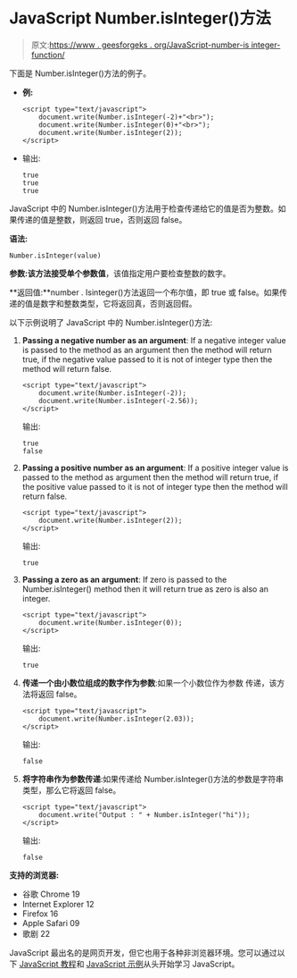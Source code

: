 # JavaScript Number.isInteger()方法

> 原文:[https://www . geesforgeks . org/JavaScript-number-is integer-function/](https://www.geeksforgeeks.org/javascript-number-isinteger-function/)

下面是 Number.isInteger()方法的例子。

*   **例:**

    ```
    <script type="text/javascript">
        document.write(Number.isInteger(-2)+"<br>");
        document.write(Number.isInteger(0)+"<br>"); 
        document.write(Number.isInteger(2));          
    </script>
    ```

*   输出:

    ```
    true
    true
    true
    ```

JavaScript 中的 Number.isInteger()方法用于检查传递给它的值是否为整数。如果传递的值是整数，则返回 true，否则返回 false。

**语法:**

```
Number.isInteger(value)
```

**参数:**该方法接受单个参数**值**，该值指定用户要检查整数的数字。

**返回值:**number . Isinteger()方法返回一个布尔值，即 true 或 false。如果传递的值是数字和整数类型，它将返回真，否则返回假。

以下示例说明了 JavaScript 中的 Number.isInteger()方法:

1.  **Passing a negative number as an argument**: If a negative integer value is passed to the method as an argument then the method will return true, if the negative value passed to it is not of integer type then the method will return false.

    ```
    <script type="text/javascript">
        document.write(Number.isInteger(-2)); 
        document.write(Number.isInteger(-2.56));          
    </script>
    ```

    输出:

    ```
    true
    false

    ```

2.  **Passing a positive number as an argument**: If a positive integer value is passed to the method as argument then the method will return true, if the positive value passed to it is not of integer type then the method will return false.

    ```
    <script type="text/javascript">
        document.write(Number.isInteger(2));          
    </script>
    ```

    输出:

    ```
    true
    ```

3.  **Passing a zero as an argument**: If zero is passed to the Number.isInteger() method then it will return true as zero is also an integer.

    ```
    <script type="text/javascript">
        document.write(Number.isInteger(0));          
    </script>
    ```

    输出:

    ```
    true
    ```

4.  **传递一个由小数位组成的数字作为参数**:如果一个小数位作为参数
    传递，该方法将返回 false。

    ```
    <script type="text/javascript">
        document.write(Number.isInteger(2.03));          
    </script>
    ```

    输出:

    ```
    false
    ```

5.  **将字符串作为参数传递**:如果传递给 Number.isInteger()方法的参数是字符串类型，那么它将返回 false。

    ```
    <script type="text/javascript">
        document.write("Output : " + Number.isInteger("hi"));          
    </script>
    ```

    输出:

    ```
    false
    ```

**支持的浏览器:**

*   谷歌 Chrome 19
*   Internet Explorer 12
*   Firefox 16
*   Apple Safari 09
*   歌剧 22

JavaScript 最出名的是网页开发，但它也用于各种非浏览器环境。您可以通过以下 [JavaScript 教程](https://www.geeksforgeeks.org/javascript-tutorial/)和 [JavaScript 示例](https://www.geeksforgeeks.org/javascript-examples/)从头开始学习 JavaScript。